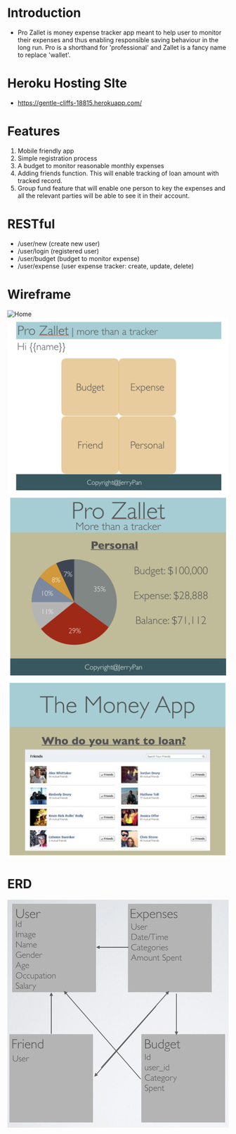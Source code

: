# Introduction
*   Pro Zallet is money expense tracker app meant to help user to monitor their expenses and thus enabling responsible saving behaviour in the long run. Pro is a shorthand for 'professional' and Zallet is a fancy name to replace 'wallet'.

# Heroku Hosting SIte
*   https://gentle-cliffs-18815.herokuapp.com/

# Features
1. Mobile friendly app
2. Simple registration process
3. A budget to monitor reasonable monthly expenses
4. Adding friends function. This will enable tracking of loan amount with tracked record.
5. Group fund feature that will enable one person to key the expenses and all the relevant parties will be able to see it in their account.

# RESTful
* /user/new (create new user)
* /user/login (registered user)
* /user/budget (budget to monitor expense)
* /user/expense (user expense tracker: create, update, delete)

# Wireframe
![Home](../public/Home.png)
![Dashboard](./public/Dashboard.png)
![Budget](public/Budget.png)
![Friend](/public/Friend.png)

# ERD
![Friend](/public/ERD.png)
